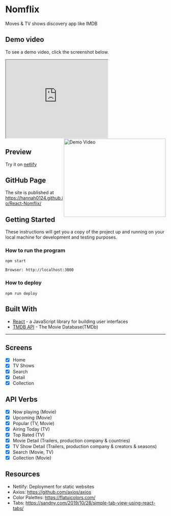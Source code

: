 # Nomflix 
Moves & TV shows discovery app like IMDB 


## Demo video 
To see a demo video, click the screenshot below.

<Iframe title="youtube vidoes" width="320" height="245" src="https://youtu.be/eaKlEg95OkQ"></Iframe>

<a style="float:right" href="https://youtu.be/eaKlEg95OkQ" target="_blank">
  <img alt="Demo Video" width="320" height="245" src="https://i.ibb.co/R97HYfk/nomflix.png" />
</a>


## Preview
Try it on [netlify](https://nomflix-loving-elion-919596.netlify.com/#/)


## GitHub Page
The site is published at https://hannah0124.github.io/React-Nomflix/


## Getting Started

These instructions will get you a copy of the project up and running on your local machine for development and testing purposes.


### How to run the program

```
npm start
```


```
Browser: http://localhost:3000
```

### How to deploy 

```
npm run deploy
```

## Built With
* [React](https://reactjs.org/) - a JavaScript library for building user interfaces
* [TMDB API](https://developers.themoviedb.org/3/getting-started/introduction) - The Movie Database(TMDb)

<hr>

## Screens 
- [x] Home
- [x] TV Shows 
- [x] Search 
- [x] Detail
- [x] Collection

## API Verbs 
- [x] Now playing (Movie) 
- [x] Upcoming (Movie)
- [x] Popular (TV, Movie)
- [x] Airing Today (TV)
- [x] Top Rated (TV)
- [x] Movie Detail (Trailers, production company & countries)
- [x] TV Show Detail (Trailers, production company & creators & seasons)
- [X] Search (Movie, TV)
- [x] Collection (Movie)

## Resources
* Netlify: Deployment for static websites
* Axios: https://github.com/axios/axios
* Color Palettes: https://flatuicolors.com/
* Tabs: https://sandny.com/2019/10/28/simple-tab-view-using-react-tabs/